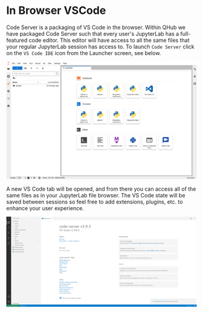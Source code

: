 # In Browser VSCode

Code Server is a packaging of VS Code in the browser. Within QHub we have packaged Code Server such that every user's
JupyterLab has a full-featured code editor. This editor will have access to all the same files that your regular
JupyterLab session has access to. To launch `Code Server` click on the `VS Code IDE` icon from the Launcher screen, see
below.

![QHub Kernel Selection](../images/qhub_kernel_selection.png)

A new VS Code tab will be opened, and from there you can access all of the same files as in your JupyterLab file
browser. The VS Code state will be saved between sessions so feel free to add extensions, plugins, etc. to enhance your
user experience.

![VSCode in browser](../images/qhub_vscode.png)
